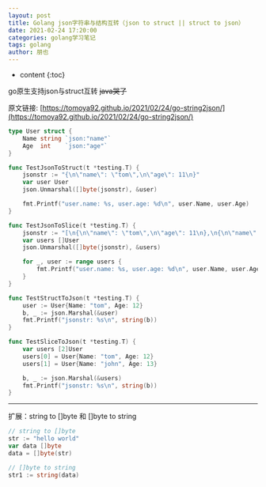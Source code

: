 ```yaml
---
layout: post
title: Golang json字符串与结构互转（json to struct || struct to json）
date: 2021-02-24 17:20:00
categories: golang学习笔记
tags: golang
author: 朋也
---
```


* content
{:toc}

go原生支持json与struct互转 ~~java哭了~~

原文链接: [https://tomoya92.github.io/2021/02/24/go-string2json/](https://tomoya92.github.io/2021/02/24/go-string2json/)

```go
type User struct {
    Name string `json:"name"`
    Age  int    `json:"age"`
}

func TestJsonToStruct(t *testing.T) {
    jsonstr := "{\n\"name\": \"tom\",\n\"age\": 11\n}"
    var user User
    json.Unmarshal([]byte(jsonstr), &user)

    fmt.Printf("user.name: %s, user.age: %d\n", user.Name, user.Age)
}

func TestJsonToSlice(t *testing.T) {
    jsonstr := "[\n{\n\"name\": \"tom\",\n\"age\": 11\n},\n{\n\"name\": \"john\",\n\"age\": 12\n}\n]"
    var users []User
    json.Unmarshal([]byte(jsonstr), &users)

    for _, user := range users {
        fmt.Printf("user.name: %s, user.age: %d\n", user.Name, user.Age)
    }
}

func TestStructToJson(t *testing.T) {
    user := User{Name: "tom", Age: 12}
    b, _ := json.Marshal(&user)
    fmt.Printf("jsonstr: %s\n", string(b))
}

func TestSliceToJson(t *testing.T) {
    var users [2]User
    users[0] = User{Name: "tom", Age: 12}
    users[1] = User{Name: "john", Age: 13}

    b, _ := json.Marshal(&users)
    fmt.Printf("jsonstr: %s\n", string(b))
}
```

-----------------

扩展：string to []byte 和 []byte to string

```go
// string to []byte
str := "hello world"
var data []byte
data = []byte(str)

// []byte to string
str1 := string(data)
```
